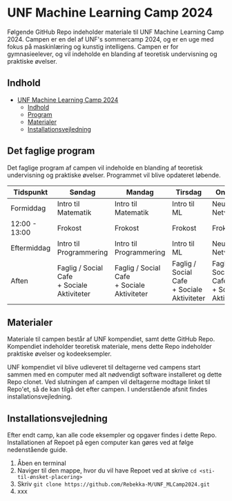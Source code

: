 # UNF Machine Learning Camp 2024
<object data="0.Design_Assets/Unflogo-eps-converted-to.pdf" width="100%" height="800" type='application/pdf'></object>

Følgende GitHub Repo indeholder materiale til UNF Machine Learning Camp 2024. Campen er en del af UNF's sommercamp 2024, og er en uge med fokus på maskinlæring og kunstig intelligens. Campen er for gymnasieelever, og vil indeholde en blanding af teoretisk undervisning og praktiske øvelser.

## Indhold
- [UNF Machine Learning Camp 2024](#unf-machine-learning-camp-2024)
  - [Indhold](#indhold)
  - [Program](#program)
  - [Materialer](#materialer)
  - [Installationsvejledning](#installationsvejledning)

## Det faglige program
Det faglige program af campen vil indeholde en blanding af teoretisk undervisning og praktiske øvelser. Programmet vil blive opdateret løbende.

| Tidspunkt | Søndag | Mandag | Tirsdag | Onsdag | Torsdag | Fredag |
|-----------|-----------|-----------|-----------|-----------|-----------|-----------|
| Formiddag | Intro til Matematik | Intro til Matematik | Intro til ML | Neurale Netværk | Neurale netværk | NLP |
| 12:00 - 13:00 | Frokost | Frokost | Frokost | Frokost | Frokost | Frokost |
| Eftermiddag | Intro til Programmering | Intro til Programmering | Intro til ML | Neurale Netværk | NLP | NLP |
| Aften | Faglig / Social Cafe <br> + Sociale Aktiviteter | Faglig / Social Cafe  <br> + Sociale Aktiviteter | Faglig / Social Cafe  <br> + Sociale Aktiviteter | Faglig / Social Cafe  <br> + Sociale Aktiviteter | Faglig / Social Cafe  <br> + Sociale Aktiviteter | Fest |

## Materialer
Materiale til campen består af UNF kompendiet, samt dette GitHub Repo. Kompendiet indeholder teoretisk materiale, mens dette Repo indeholder praktiske øvelser og kodeeksempler.

UNF kompendiet vil blive udleveret til deltagerne ved campens start sammen med en computer med alt nødvendigt software installeret og dette Repo clonet. Ved slutningen af campen vil deltagerne modtage linket til Repo'et, så de kan tilgå det efter campen. I understående afsnit findes installationsvejledning.

## Installationsvejledning
Efter endt camp, kan alle code eksempler og opgaver findes i dette Repo. Installationen af Repoet på egen computer kan gøres ved at følge nedenstående guide.

1. Åben en terminal
2. Naviger til den mappe, hvor du vil have Repoet ved at skrive `cd <sti-til-ønsket-placering>`
3. Skriv `git clone https://github.com/Rebekka-M/UNF_MLCamp2024.git`
4. xxx

